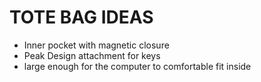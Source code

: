 # TOTE BAG IDEAS

- Inner pocket with magnetic closure
- Peak Design attachment for keys
- large enough for the computer to comfortable fit inside
